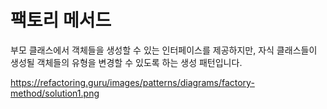 # 팩토리 메서드
부모 클래스에서 객체들을 생성할 수 있는 인터페이스를 제공하지만, 자식 클래스들이 생성될 객체들의 유형을 변경할 수 있도록 하는 생성 패턴입니다.

https://refactoring.guru/images/patterns/diagrams/factory-method/solution1.png
